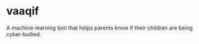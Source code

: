 # vaaqif
A machine-learning tool that helps parents know if their children are being cyber-bullied.
